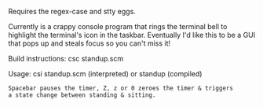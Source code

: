 Requires the regex-case and stty eggs.

Currently is a crappy console program that rings the terminal bell
to highlight the terminal's icon in the taskbar.  Eventually I'd
like this to be a GUI that pops up and steals focus so you can't miss
it!

Build instructions:
	csc standup.scm

Usage: 
	csi standup.scm (interpreted)
	or
	standup (compiled)

	Spacebar pauses the timer, Z, z or 0 zeroes the timer & triggers
	a state change between standing & sitting.
